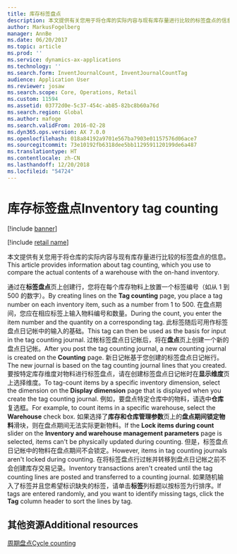 ```yaml
---
title: 库存标签盘点
description: 本文提供有关您用于将仓库的实际内容与现有库存量进行比较的标签盘点的信息。
author: MarkusFogelberg
manager: AnnBe
ms.date: 06/20/2017
ms.topic: article
ms.prod: ''
ms.service: dynamics-ax-applications
ms.technology: ''
ms.search.form: InventJournalCount, InventJournalCountTag
audience: Application User
ms.reviewer: josaw
ms.search.scope: Core, Operations, Retail
ms.custom: 11594
ms.assetid: 03772d0e-5c37-454c-ab85-82bc8b60a76d
ms.search.region: Global
ms.author: mafoge
ms.search.validFrom: 2016-02-28
ms.dyn365.ops.version: AX 7.0.0
ms.openlocfilehash: 018a84192a9701e567ba7903e01157576d06ace7
ms.sourcegitcommit: 73e10192fb6318dee5bb1129591120199de6a487
ms.translationtype: HT
ms.contentlocale: zh-CN
ms.lasthandoff: 12/20/2018
ms.locfileid: "54724"
---
```

# <a name="inventory-tag-counting"></a><span data-ttu-id="0f0f3-103">库存标签盘点</span><span class="sxs-lookup"><span data-stu-id="0f0f3-103">Inventory tag counting</span></span>

[!include [banner](../includes/banner.md)]

[!include [retail name](../includes/retail-name.md)]

<span data-ttu-id="0f0f3-104">本文提供有关您用于将仓库的实际内容与现有库存量进行比较的标签盘点的信息。</span><span class="sxs-lookup"><span data-stu-id="0f0f3-104">This article provides information about tag counting, which you use to compare the actual contents of a warehouse with the on-hand inventory.</span></span>

<span data-ttu-id="0f0f3-105">通过在**标签盘点**页上创建行，您将在每个库存物料上放置一个标签编号（如从 1 到 500 的数字）。</span><span class="sxs-lookup"><span data-stu-id="0f0f3-105">By creating lines on the **Tag counting** page, you place a tag number on each inventory item, such as a number from 1 to 500.</span></span> <span data-ttu-id="0f0f3-106">在盘点期间，您应在相应标签上输入物料编号和数量。</span><span class="sxs-lookup"><span data-stu-id="0f0f3-106">During the count, you enter the item number and the quantity on a corresponding tag.</span></span> <span data-ttu-id="0f0f3-107">此标签随后可用作标签盘点日记帐中的输入的基础。</span><span class="sxs-lookup"><span data-stu-id="0f0f3-107">This tag can then be used as the basis for input in the tag counting journal.</span></span> <span data-ttu-id="0f0f3-108">过帐标签盘点日记帐后，将在**盘点**页上创建一个新的盘点日记帐。</span><span class="sxs-lookup"><span data-stu-id="0f0f3-108">After you post the tag counting journal, a new counting journal is created on the **Counting** page.</span></span> <span data-ttu-id="0f0f3-109">新日记帐基于您创建的标签盘点日记帐行。</span><span class="sxs-lookup"><span data-stu-id="0f0f3-109">The new journal is based on the tag counting journal lines that you created.</span></span> <span data-ttu-id="0f0f3-110">要按特定库存维度对物料进行标签盘点，请在创建标签盘点日记帐时在**显示维度**页上选择维度。</span><span class="sxs-lookup"><span data-stu-id="0f0f3-110">To tag-count items by a specific inventory dimension, select the dimension on the **Display dimension** page that is displayed when you create the tag counting journal.</span></span> <span data-ttu-id="0f0f3-111">例如，要盘点特定仓库中的物料，请选中**仓库**复选框。</span><span class="sxs-lookup"><span data-stu-id="0f0f3-111">For example, to count items in a specific warehouse, select the **Warehouse** check box.</span></span> <span data-ttu-id="0f0f3-112">如果选择了**库存和仓库管理参数**页上的**盘点期间锁定物料**滑块，则在盘点期间无法实际更新物料。</span><span class="sxs-lookup"><span data-stu-id="0f0f3-112">If the **Lock items during count** slider on the **Inventory and warehouse management parameters** page is selected, items can't be physically updated during counting.</span></span> <span data-ttu-id="0f0f3-113">但是，标签盘点日记帐中的物料在盘点期间不会锁定。</span><span class="sxs-lookup"><span data-stu-id="0f0f3-113">However, items in tag counting journals aren't locked during counting.</span></span> <span data-ttu-id="0f0f3-114">在将标签盘点行过帐并转移到盘点日记帐之前不会创建库存交易记录。</span><span class="sxs-lookup"><span data-stu-id="0f0f3-114">Inventory transactions aren't created until the tag counting lines are posted and transferred to a counting journal.</span></span> <span data-ttu-id="0f0f3-115">如果随机输入了标签并且您希望标识缺失的标签，请单击**标签**列标题以按标签为行排序。</span><span class="sxs-lookup"><span data-stu-id="0f0f3-115">If tags are entered randomly, and you want to identify missing tags, click the **Tag** column header to sort the lines by tag.</span></span>

<a name="additional-resources"></a><span data-ttu-id="0f0f3-116">其他资源</span><span class="sxs-lookup"><span data-stu-id="0f0f3-116">Additional resources</span></span>
--------

[<span data-ttu-id="0f0f3-117">周期盘点</span><span class="sxs-lookup"><span data-stu-id="0f0f3-117">Cycle counting</span></span>](../warehousing/cycle-counting.md)
